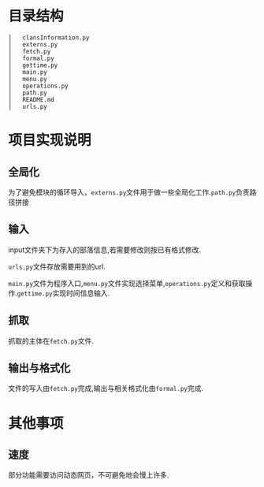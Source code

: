 # 目录结构
```
│   clansInformation.py
│   externs.py
│   fetch.py
│   formal.py
│   gettime.py
│   main.py
│   menu.py
│   operations.py
│   path.py
│   README.md
│   urls.py
```
# 项目实现说明
## 全局化
为了避免模块的循环导入，`externs.py`文件用于做一些全局化工作.`path.py`负责路径拼接
## 输入
input文件夹下为存入的部落信息,若需要修改则按已有格式修改.

`urls.py`文件存放需要用到的url.

`main.py`文件为程序入口,`menu.py`文件实现选择菜单,`operations.py`定义和获取操作.`gettime.py`实现时间信息输入.
## 抓取
抓取的主体在`fetch.py`文件.
## 输出与格式化
文件的写入由`fetch.py`完成,输出与相关格式化由`formal.py`完成.
# 其他事项
## 速度
部分功能需要访问动态网页，不可避免地会慢上许多.